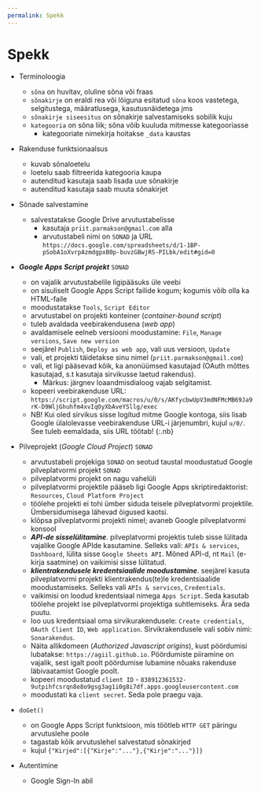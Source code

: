 ```yaml
---
permalink: Spekk
---
```


# Spekk

- Terminoloogia
  - `sõna` on huvitav, oluline sõna või fraas
  - `sõnakirje` on eraldi rea või lõiguna esitatud `sõna` koos vastetega, selgitustega, määratlusega, kasutusnäidetega jms
  - `sõnakirje siseesitus` on sõnakirje salvestamiseks sobilik kuju
  - `kategooria` on sõna liik; sõna võib kuuluda mitmesse kategooriasse
    - kategooriate nimekirja hoitakse `_data` kaustas
- Rakenduse funktsionaalsus
  - kuvab sõnaloetelu
  - loetelu saab filtreerida kategooria kaupa
  - autenditud kasutaja saab lisada uue sõnakirje
  - autenditud kasutaja saab muuta sõnakirjet

- Sõnade salvestamine
  - salvestatakse Google Drive arvutustabelisse
    - kasutaja `priit.parmakson@gmail.com` alla
    - arvutustabeli nimi on `SONAD` ja URL `https://docs.google.com/spreadsheets/d/1-1BP-pSobA1oXvrpAzmdgpxB0p-buvzGBwjRS-PILbk/edit#gid=0`

- ___Google Apps Script projekt___ `SONAD`
  - on vajalik arvutustabelile ligipääsuks üle veebi
  - on sisuliselt Google Apps Script failide kogum; kogumis võib olla ka HTML-faile
  - moodustatakse `Tools`, `Script Editor`
  - arvutustabel on projekti konteiner (_container-bound script_)
  - tuleb avaldada veebirakendusena (_web app_)
  - avaldamisele eelneb versiooni moodustamine: `File`, `Manage versions`, `Save new version`
  - seejärel `Publish`, `Deploy as web app`, vali uus versioon, `Update`
  - vali, et projekti täidetakse sinu nimel (`priit.parmakson@gmail.com`)
  - vali, et ligi pääsevad kõik, ka anonüümsed kasutajad (OAuth mõttes kasutajad, s.t kasutaja sirvikusse laetud rakendus).
    - Märkus: järgnev loaandmisdialoog vajab selgitamist.
  - kopeeri veebirakenduse URL: `https://script.google.com/macros/u/0/s/AKfycbwUpV3mdNFMcMB69Ja9rK-D9WljGhuhfm4xvIqOyXbAveYSllg/exec`
  - NB! Kui oled sirvikus sisse logitud mitme Google kontoga, siis lisab Google ülalolevasse veebirakenduse URL-i järjenumbri, kujul `u/0/`. See tuleb eemaldada, siis URL töötab!
  {:.nb}
 
- Pilveprojekt (_Google Cloud Project_) `SONAD`    
  - arvutustabeli projekiga `SONAD` on seotud taustal moodustatud Google pilveplatvormi projekt `SONAD`
  - pilveplatvormi projekt on nagu vahelüli
  - pilveplatvormi projektile pääseb ligi Google Apps skriptiredaktorist: `Resources`, `Cloud Platform Project`
  - töölehe projekti ei tohi ümber siduda teisele pilveplatvormi projektile. Ümbersidumisega lähevad õigused kaotsi.
  - klõpsa pilveplatvormi projekti nimel; avaneb Google pilveplatvormi konsool
  - ___API-de sisselülitamine___. pilveplatvormi projektis tuleb sisse lülitada vajalike Google APIde kasutamine. Selleks vali: `APIs & services`, `Dashboard`, 
lülita sisse `Google Sheets API`. Mõned API-d, nt `Mail` (e-kirja saatmine) on vaikimisi sisse lülitatud.
  - ___klientrakendusele kredentsiaalide moodustamine___. seejärel kasuta pilveplatvormi projekti klientrakendus(te)le kredentsiaalide moodustamiseks. Selleks vali `APIs & services`, `Credentials`.
  - vaikimisi on loodud kredentsiaal nimega `Apps Script`. Seda kasutab töölehe projekt ise pilveplatvormi projektiga suhtlemiseks. Ära seda puutu.
  - loo uus kredentsiaal oma sirvikurakendusele: `Create credentials`, `OAuth Client ID`, `Web application`. Sirvikrakendusele vali sobiv nimi: `Sonarakendus`.
  - Näita allikdomeen (_Authorized Javascript origins_), kust pöördumisi lubatakse:  `https://agiil.github.io`. Pöördumiste piiramine on vajalik, sest igalt poolt pöördumise lubamine nõuaks rakenduse läbivaatamist Google poolt.
  - kopeeri moodustatud `client ID` - ` 838912361532-9utpihfcsrqn8e8o9gsg3ag1i0g8i7df.apps.googleusercontent.com `
  - moodustati ka `client secret`. Seda pole praegu vaja.

- `doGet()`
  - on Google Apps Script funktsioon, mis töötleb `HTTP GET` päringu arvutuslehe poole
  - tagastab kõik arvutuslehel salvestatud sõnakirjed
  - kujul `{"Kirjed":[{"Kirje":"..."},{"Kirje":"..."}]}`

- Autentimine
  - Google Sign-In abil

